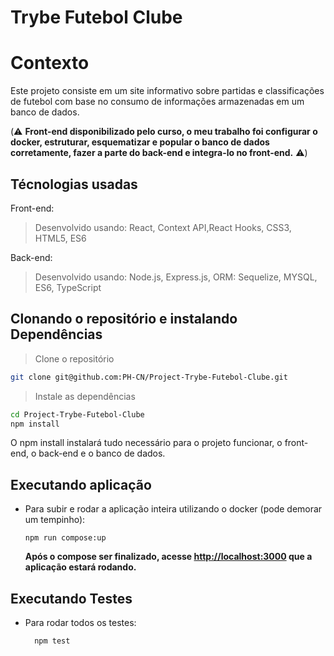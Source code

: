 # Trybe Futebol Clube

# Contexto
Este projeto consiste em um site informativo sobre partidas e classificações de futebol com base no consumo de informações armazenadas em um banco de dados. 

(⚠️ **Front-end disponibilizado pelo curso, o meu trabalho foi configurar o docker, estruturar, esquematizar e popular o banco de dados corretamente, fazer a parte do back-end e integra-lo no front-end.** ⚠️)

## Técnologias usadas

Front-end:
> Desenvolvido usando: React, Context API,React Hooks, CSS3, HTML5, ES6

Back-end:
> Desenvolvido usando: Node.js, Express.js, ORM: Sequelize, MYSQL, ES6, TypeScript


## Clonando o repositório e instalando Dependências

> Clone o repositório
```bash
git clone git@github.com:PH-CN/Project-Trybe-Futebol-Clube.git
``` 

> Instale as dependências
```bash
cd Project-Trybe-Futebol-Clube
npm install 
``` 
O npm install instalará tudo necessário para o projeto funcionar, o front-end, o back-end e o banco de dados.

## Executando aplicação

* Para subir e rodar a aplicação inteira utilizando o docker (pode demorar um tempinho):

  ```
  npm run compose:up
  ```
  
  **Após o compose ser finalizado, acesse [http://localhost:3000](http://localhost:3000) que a aplicação estará rodando.**
  
## Executando Testes

* Para rodar todos os testes:

  ```
    npm test
  ```
